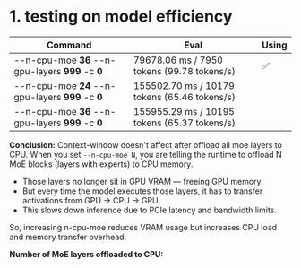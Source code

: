 # 1. testing on model efficiency

| Command | Eval | Using |
|-----------|-----------|-----------|
|--n-cpu-moe **36** --n-gpu-layers **999** -c **0** |79678.06 ms /  7950 tokens (99.78 tokens/s)|✅|
|--n-cpu-moe **24** --n-gpu-layers **999** -c **0**|155502.70 ms / 10179 tokens (65.46 tokens/s)||
|--n-cpu-moe **36** --n-gpu-layers **999** -c **0**|155955.29 ms / 10195 tokens (65.37 tokens/s)||

**Conclusion:** 
Context-window doesn't affect after offload all moe layers to CPU.
When you set `--n-cpu-moe N`, you are telling the runtime to offload N MoE blocks (layers with experts) to CPU memory.
- Those layers no longer sit in GPU VRAM — freeing GPU memory.
- But every time the model executes those layers, it has to transfer activations from GPU → CPU → GPU.
- This slows down inference due to PCIe latency and bandwidth limits.

So, increasing n-cpu-moe reduces VRAM usage but increases CPU load and memory transfer overhead.

**Number of MoE layers offloaded to CPU:**
